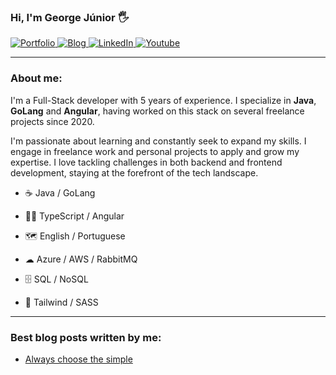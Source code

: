 ### Hi, I'm George Júnior 🖐️

<div>
    <a href="https://georgejrdev.github.io/redirect?to=portfolio" target="_blank">
        <img src="https://img.shields.io/badge/Portfolio-0DBD8B?style=for-the-badge&logoColor=white" alt="Portfolio">
    </a>
    <a href="https://georgejrdev.github.io/redirect?to=blog" target="_blank">
        <img src="https://img.shields.io/badge/Blog-A02222?style=for-the-badge&logo=blogger&logoColor=white" alt="Blog">
    </a>
    <a href="https://georgejrdev.github.io/redirect?to=linkedin" target="_blank">
        <img src="https://img.shields.io/badge/LinkedIn-0077B5?style=for-the-badge&logo=linkedin&logoColor=white" alt="LinkedIn">
    </a>
    <a href="https://georgejrdev.github.io/redirect?to=youtube" target="_blank">
        <img src="https://img.shields.io/badge/YouTube-FF0000?style=for-the-badge&logo=youtube&logoColor=white" alt="Youtube">
    </a>
</div>

<hr>

### About me:

I'm a Full-Stack developer with 5 years of experience. I specialize in **Java**, **GoLang** and **Angular**, having worked on this stack on several freelance projects since 2020.

I'm passionate about learning and constantly seek to expand my skills. I engage in freelance work and personal projects to apply and grow my expertise. I love tackling challenges in both backend and frontend development, staying at the forefront of the tech landscape.

- ☕ Java / GoLang

- 👨‍💻 TypeScript / Angular 

- 🗺 English / Portuguese 

- ☁ Azure / AWS / RabbitMQ

- 🗄 SQL / NoSQL 

- 🎉 Tailwind / SASS 

<hr>

### Best blog posts written by me:

- [Always choose the simple](https://georgejrdev.github.io/redirect?to=blog-post-always-choose-the-simple)